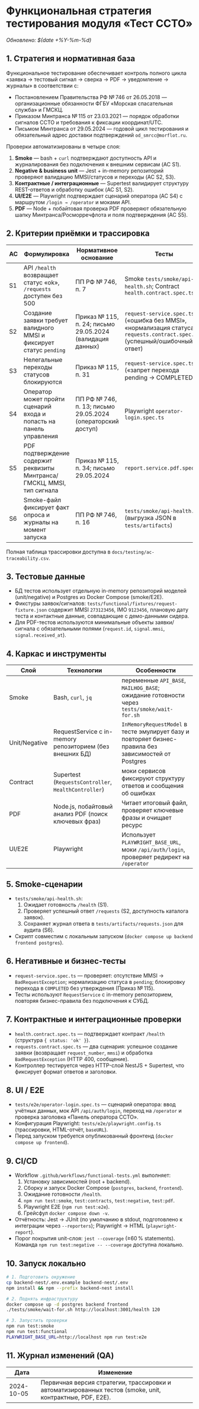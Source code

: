 # Функциональная стратегия тестирования модуля «Тест ССТО»

_Обновлено: $(date +%Y-%m-%d)_

## 1. Стратегия и нормативная база

Функциональное тестирование обеспечивает контроль полного цикла «заявка → тестовый сигнал → сверка → PDF → уведомление → журналы» в соответствии с:

* Постановлением Правительства РФ № 746 от 26.05.2018 — организационные обязанности ФГБУ «Морская спасательная служба» и ГМСКЦ.
* Приказом Минтранса № 115 от 23.03.2021 — порядок обработки сигналов ССТО и требования к фиксации координат/UTC.
* Письмом Минтранса от 29.05.2024 — годовой цикл тестирования и обязательный адрес доставки подтверждений `od_smrcc@morflot.ru`.

Проверки автоматизированы в четыре слоя:

1. **Smoke** — bash + `curl` подтверждают доступность API и журналирования без подключения к внешним сервисам (AC S1).
2. **Negative & business unit** — Jest + in-memory репозиторий проверяют валидацию MMSI/статусов и переходы (AC S2, S3).
3. **Контрактные / интеграционные** — Supertest валидирует структуру REST-ответов и обработку ошибок (AC S1, S2).
4. **UI/E2E** — Playwright подтверждает сценарий оператора (AC S4) с маршрутом `/login → /operator` и моками API.
5. **PDF** — Node + побайтовая проверка PDF проверяют обязательную шапку Минтранса/Росморречфлота и поля подтверждения (AC S5).

## 2. Критерии приёмки и трассировка

| AC | Формулировка | Нормативное основание | Тесты |
| --- | --- | --- | --- |
| S1 | API `/health` возвращает статус «ok», `/requests` доступен без 500 | ПП РФ № 746, п. 7 | Smoke `tests/smoke/api-health.sh`; Contract `health.contract.spec.ts` |
| S2 | Создание заявки требует валидного MMSI и фиксирует статус `pending` | Приказ № 115, п. 24; письмо 29.05.2024 (валидация данных) | `request-service.spec.ts` («ошибка без MMSI», «нормализация статуса»); `requests.contract.spec.ts` (успешный/ошибочный ответ) |
| S3 | Нелегальные переходы статусов блокируются | Приказ № 115, п. 31 | `request-service.spec.ts` («запрет перехода pending → COMPLETED») |
| S4 | Оператор может пройти сценарий входа и попасть на панель управления | ПП РФ № 746, п. 13; письмо 29.05.2024 (операторский доступ) | Playwright `operator-login.spec.ts` |
| S5 | PDF подтверждение содержит реквизиты Минтранса/ГМСКЦ, MMSI, тип сигнала | Приказ № 115, п. 34; письмо 29.05.2024 | `report.service.pdf.spec.ts` |
| S6 | Smoke-файл фиксирует факт опроса и журналы на момент запуска | ПП РФ № 746, п. 16 | `tests/smoke/api-health.sh` (выгрузка JSON в `tests/artifacts`) |

Полная таблица трассировки доступна в `docs/testing/ac-traceability.csv`.

## 3. Тестовые данные

* БД тестов использует отдельную in-memory репозиторий моделей (unit/negative) и Postgres из Docker Compose (smoke/E2E).
* Фикстуры заявок/сигналов: `tests/functional/fixtures/request-fixture.json` содержит MMSI `273123456`, IMO `9123456`, плановую дату теста и контактные данные, совпадающие с демо-данными сидера.
* Для PDF-тестов используются минимальные объекты заявки/сигнала с обязательными полями (`request.id`, `signal.mmsi`, `signal.received_at`).

## 4. Каркас и инструменты

| Слой | Технологии | Особенности |
| --- | --- | --- |
| Smoke | Bash, `curl`, `jq` | переменные `API_BASE`, `MAILHOG_BASE`; ожидание готовности через `tests/smoke/wait-for.sh` |
| Unit/Negative | RequestService с in-memory репозиторием (без внешних БД) | `InMemoryRequestModel` в тесте эмулирует базу и повторяет бизнес-правила без зависимостей от Postgres |
| Contract | Supertest (`RequestsController`, `HealthController`) | моки сервисов фиксируют структуру ответов и сообщения об ошибках |
| PDF | Node.js, побайтовый анализ PDF (поиск ключевых фраз) | Читает итоговый файл, проверяет ключевые фразы и очищает ресурс |
| UI/E2E | Playwright | Использует `PLAYWRIGHT_BASE_URL`, моки `/api/auth/login`, проверяет редирект на `/operator` |

## 5. Smoke-сценарии

* `tests/smoke/api-health.sh`:
  1. Ожидает готовность `/health` (S1).
  2. Проверяет успешный ответ `/requests` (S2, доступность каталога заявок).
  3. Сохраняет журнал ответа в `tests/artifacts/requests.json` для аудита (S6).
* Скрипт совместим с локальным запуском (`docker compose up backend frontend postgres`).

## 6. Негативные и бизнес-тесты

* `request-service.spec.ts` — проверяет: отсутствие MMSI → `BadRequestException`; нормализацию статуса в `pending`; блокировку перехода в `COMPLETED` без утверждения (Приказ № 115).
* Тесты используют `RequestService` с in-memory репозиторием, повторяя бизнес-правила без подключения к СУБД.

## 7. Контрактные и интеграционные проверки

* `health.contract.spec.ts` — подтверждает контракт `/health` (структура `{ status: 'ok' }`).
* `requests.contract.spec.ts` — два сценария: успешное создание заявки (возвращает `request_number`, `mmsi`) и обработка `BadRequestException` (HTTP 400, сообщение).
* Контроллер тестируется через HTTP-слой NestJS + Supertest, что фиксирует формат ответов и заголовки.

## 8. UI / E2E

* `tests/e2e/operator-login.spec.ts` — сценарий оператора: ввод учётных данных, мок API `/api/auth/login`, переход на `/operator` и проверка заголовка «Панель оператора ССТО».
* Конфигурация Playwright: `tests/e2e/playwright.config.ts` (трассировки, HTML-отчёт, `baseURL`).
* Перед запуском требуется опубликованный фронтенд (`docker compose up frontend`).

## 9. CI/CD

* Workflow `.github/workflows/functional-tests.yml` выполняет:
  1. Установку зависимостей (root + backend).
  2. Сборку и запуск Docker Compose (`postgres`, `backend`, `frontend`).
  3. Ожидание готовности `/health`.
  4. `npm run test:smoke`, `test:contracts`, `test:negative`, `test:pdf`.
  5. Playwright E2E (`npm run test:e2e`).
  6. Грейсфул `docker compose down -v`.
* Отчётность: Jest → JUnit (по умолчанию в stdout, подготовлено к интеграции через `--reporters`); Playwright → HTML (`playwright-report`).
* Порог покрытия unit-слоя: `jest --coverage` (≥60 % statements). Команда `npm run test:negative -- --coverage` доступна локально.

## 10. Запуск локально

```bash
# 1. Подготовить окружение
cp backend-nest/.env.example backend-nest/.env
npm install && npm --prefix backend-nest install

# 2. Поднять инфраструктуру
docker compose up -d postgres backend frontend
./tests/smoke/wait-for.sh http://localhost:3001/health 120

# 3. Запустить проверки
npm run test:smoke
npm run test:functional
PLAYWRIGHT_BASE_URL=http://localhost npm run test:e2e
```

## 11. Журнал изменений (QA)

| Дата | Изменение |
| --- | --- |
| 2024-10-05 | Первичная версия стратегии, трассировки и автоматизированных тестов (smoke, unit, контрактные, PDF, E2E). |

